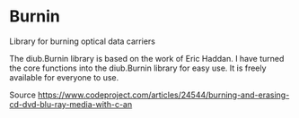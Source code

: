 # Burnin
 Library for burning optical data carriers

The diub.Burnin library is based on the work of Eric Haddan. I have turned the core functions into the diub.Burnin library for easy use. It is freely available for everyone to use.

Source
https://www.codeproject.com/articles/24544/burning-and-erasing-cd-dvd-blu-ray-media-with-c-an